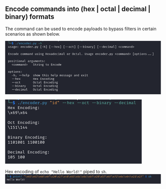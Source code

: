 ## Encode commands into (hex | octal | decimal | binary) formats
The command can be used to encode payloads to bypass filters in certain scenarios as shown below.

![](./usage.png)

![](./example1.png)

Hex encoding of `echo "Hello World!"` piped to `sh`.
![](./example2.png)